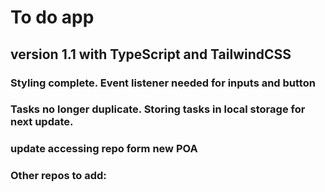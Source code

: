# To do app

## version 1.1 with TypeScript and TailwindCSS

### Styling complete. Event listener needed for inputs and button

### Tasks no longer duplicate. Storing tasks in local storage for next update.

### update accessing repo form new POA

### Other repos to add: